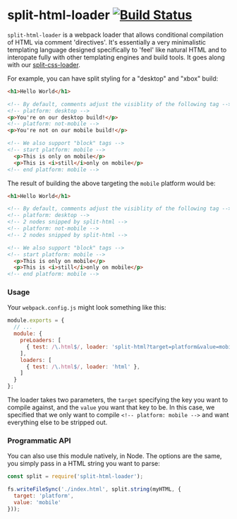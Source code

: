 # split-html-loader [![Build Status](https://travis-ci.org/WatchBeam/split-html-loader.svg?branch=master)](https://travis-ci.org/WatchBeam/split-html-loader)

`split-html-loader` is a webpack loader that allows conditional compilation of HTML via comment 'directives'. It's essentially a very minimalistic templating language designed specifically to 'feel' like natural HTML and to interopate fully with other templating engines and build tools. It goes along with our [split-css-loader](https://github.com/WatchBeam/split-css-loader).

For example, you can have split styling for a "desktop" and "xbox" build:

```html
<h1>Hello World</h1>

<!-- By default, comments adjust the visiblity of the following tag -->
<!-- platform: desktop -->
<p>You're on our desktop build!</p>
<!-- platform: not-mobile -->
<p>You're not on our mobile build!</p>

<!-- We also support "block" tags -->
<!-- start platform: mobile -->
  <p>This is only on mobile</p>
  <p>This is <i>still</i>only on mobile</p>
<!-- end platform: mobile -->
```

The result of building the above targeting the `mobile` platform would be:

```html
<h1>Hello World</h1>

<!-- By default, comments adjust the visiblity of the following tag -->
<!-- platform: desktop -->
<!-- 2 nodes snipped by split-html -->
<!-- platform: not-mobile -->
<!-- 2 nodes snipped by split-html -->

<!-- We also support "block" tags -->
<!-- start platform: mobile -->
  <p>This is only on mobile</p>
  <p>This is <i>still</i>only on mobile</p>
<!-- end platform: mobile -->
```

### Usage

Your `webpack.config.js` might look something like this:

```js
module.exports = {
  // ...
  module: {
    preLoaders: [
      { test: /\.html$/, loader: 'split-html?target=platform&value=mobile' },
    ],
    loaders: [
      { test: /\.html$/, loader: 'html' },
    ]
  }
};
```

The loader takes two parameters, the `target` specifying the key you want to compile against, and the `value` you want that key to be. In this case, we specified that we only want to compile `<!-- platform: mobile -->` and want everything else to be stripped out.

### Programmatic API

You can also use this module natively, in Node. The options are the same, you simply pass in a HTML string you want to parse:

```js
const split = require('split-html-loader');

fs.writeFileSync('./index.html', split.string(myHTML, {
  target: 'platform',
  value: 'mobile'
}));
```


